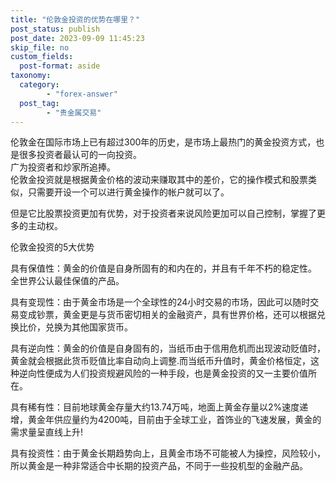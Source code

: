 ```yaml
---
title: "伦敦金投资的优势在哪里？"
post_status: publish
post_date: 2023-09-09 11:45:23
skip_file: no
custom_fields: 
  post-format: aside
taxonomy:
  category:
        - "forex-answer"
  post_tag:
        - "贵金属交易"
---
```


伦敦金在国际市场上已有超过300年的历史，是市场上最热门的黄金投资方式，也是很多投资者最认可的一向投资。  
广为投资者和炒家所追捧。  
伦敦金投资就是根据黄金价格的波动来赚取其中的差价，它的操作模式和股票类似，只需要开设一个可以进行黄金操作的帐户就可以了。

但是它比股票投资更加有优势，对于投资者来说风险更加可以自己控制，掌握了更多的主动权。

伦敦金投资的5大优势

具有保值性：黄金的价值是自身所固有的和内在的，并且有千年不朽的稳定性。  
全世界公认最佳保值的产品。

具有变现性：由于黄金市场是一个全球性的24小时交易的市场，因此可以随时交易变成钞票，黄金更是与货币密切相关的金融资产，具有世界价格，还可以根据兑换比价，兑换为其他国家货币。

具有逆向性：黄金的价值是自身固有的，当纸币由于信用危机而出现波动贬值时，黄金就会根据此货币贬值比率自动向上调整.而当纸币升值时，黄金价格恒定，这种逆向性便成为人们投资规避风险的一种手段，也是黄金投资的又一主要价值所在。

具有稀有性：目前地球黄金存量大约13.74万吨，地面上黄金存量以2%速度递增，黄金年供应量约为4200吨，目前由于全球工业，首饰业的飞速发展，黄金的需求量呈直线上升!

具有投资性：由于黄金长期趋势向上，且黄金市场不可能被人为操控，风险较小，所以黄金是一种非常适合中长期的投资产品，不同于一些投机型的金融产品。
